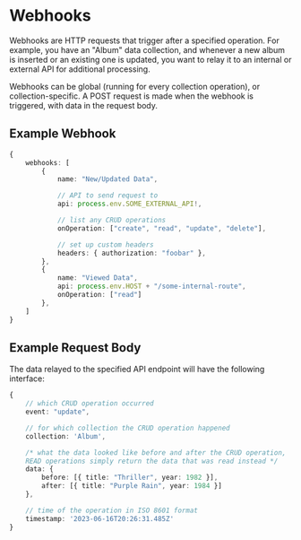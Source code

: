 # **Webhooks**
Webhooks are HTTP requests that trigger after a specified operation. For example, you have an "Album" data collection, and whenever a new album is inserted or an existing one is updated, you want to relay it to an internal or external API for additional processing.

Webhooks can be global (running for every collection operation), or collection-specific. A POST request is made when the webhook is triggered, with data in the request body.

## **Example Webhook**
```ts
{
	webhooks: [
		{
			name: "New/Updated Data",

			// API to send request to
			api: process.env.SOME_EXTERNAL_API!,

			// list any CRUD operations
			onOperation: ["create", "read", "update", "delete"],

			// set up custom headers
			headers: { authorization: "foobar" },
		},
		{
			name: "Viewed Data",
			api: process.env.HOST + "/some-internal-route",
			onOperation: ["read"]
		},
	]
}
```

## **Example Request Body**
The data relayed to the specified API endpoint will have the following interface:
```ts
{
	// which CRUD operation occurred
	event: "update",

	// for which collection the CRUD operation happened
	collection: 'Album',

	/* what the data looked like before and after the CRUD operation,
	READ operations simply return the data that was read instead */
	data: {
		before: [{ title: "Thriller", year: 1982 }],
		after: [{ title: "Purple Rain", year: 1984 }]
	},

	// time of the operation in ISO 8601 format
	timestamp: '2023-06-16T20:26:31.485Z'
}
```
